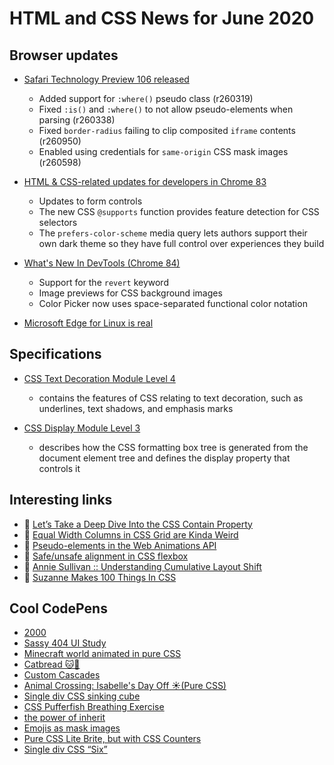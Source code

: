 # HTML and CSS News for June 2020

## Browser updates
 
- [Safari Technology Preview 106 released](https://webkit.org/blog/10580/release-notes-for-safari-technology-preview-106/)
    + Added support for `:where()` pseudo class (r260319)
    + Fixed `:is()` and `:where()` to not allow pseudo-elements when parsing (r260338)
    + Fixed `border-radius` failing to clip composited `iframe` contents (r260950)
    + Enabled using credentials for `same-origin` CSS mask images (r260598)

- [HTML & CSS-related updates for developers in Chrome 83](https://developers.google.com/web/updates/2020/05/nic83)
    + Updates to form controls
    + The new CSS `@supports` function provides feature detection for CSS selectors
    + The `prefers-color-scheme` media query lets authors support their own dark theme so they have full control over experiences they build

- [What's New In DevTools (Chrome 84)](https://developers.google.com/web/updates/2020/05/devtools)
    + Support for the `revert` keyword
    + Image previews for CSS background images
    + Color Picker now uses space-separated functional color notation

- [Microsoft Edge for Linux is real](https://twitter.com/zhuowencui/status/1262798080564326402)


## Specifications

- [CSS Text Decoration Module Level 4](https://www.w3.org/TR/css-text-decor-4/)
    + contains the features of CSS relating to text decoration, such as underlines, text shadows, and emphasis marks

- [CSS Display Module Level 3](https://www.w3.org/TR/css-display-3/)
    + describes how the CSS formatting box tree is generated from the document element tree and defines the display property that controls it

## Interesting links

- 📝 [Let’s Take a Deep Dive Into the CSS Contain Property ](https://css-tricks.com/lets-take-a-deep-dive-into-the-css-contain-property/)
- 📝 [Equal Width Columns in CSS Grid are Kinda Weird](https://css-tricks.com/equal-width-columns-in-css-grid-are-kinda-weird/)
- 📝 [Pseudo-elements in the Web Animations API](https://danielcwilson.com/blog/2020/05/pseudo-waapi/)
- 📝 [Safe/unsafe alignment in CSS flexbox](https://www.stefanjudis.com/today-i-learned/safe-unsafe-alignment-in-css-flexbox/)
- 🎥 [Annie Sullivan :: Understanding Cumulative Layout Shift](https://youtu.be/zIJuY-JCjqw)
- 👀 [Suzanne Makes 100 Things In CSS](https://codepen.io/collection/AeyMRz)

## Cool CodePens

- [2000](https://codepen.io/cobra_winfrey/pen/LYpeKrd)
- [Sassy 404 UI Study](https://codepen.io/justinjunodev/pen/WNQMyvX)
- [Minecraft world animated in pure CSS](https://codepen.io/hailedev/pen/OJyvvVQ)
- [Catbread 🐱🍞](https://codepen.io/jkantner/pen/vYNRdJL)
- [Custom Cascades](https://codepen.io/mirisuzanne/pen/vYNgodb)
- [Animal Crossing: Isabelle's Day Off ☀️(Pure CSS)](https://codepen.io/cybercountess/full/gOaoWmX)
- [Single div CSS sinking cube](https://codepen.io/lynnandtonic/pen/NWGLMMO)
- [CSS Pufferfish Breathing Exercise](https://codepen.io/wendko/pen/qBOMRVG)
- [the power of inherit](https://codepen.io/warkentien2/pen/jOERBGw)
- [Emojis as mask images](https://codepen.io/yuanchuan/pen/vYNQVvj)
- [Pure CSS Lite Brite, but with CSS Counters](https://codepen.io/RockStarwind/pen/oNjmXpz)
- [Single div CSS “Six”](https://codepen.io/lynnandtonic/pen/QWjYXqX)
